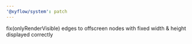 ```yaml
---
'@xyflow/system': patch
---
```


fix(onlyRenderVisible) edges to offscreen nodes with fixed width & height displayed correctly
